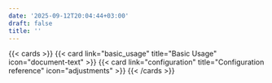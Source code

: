 ```yaml
---
date: '2025-09-12T20:04:44+03:00'
draft: false
title: ''
---
```


{{< cards >}}
  {{< card link="basic_usage" title="Basic Usage" icon="document-text" >}}
  {{< card link="configuration" title="Configuration reference" icon="adjustments" >}}
{{< /cards >}}
